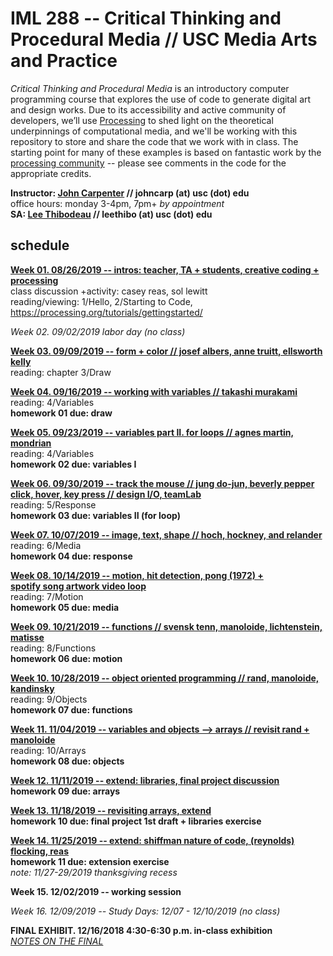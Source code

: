 # IML 288 -- Critical Thinking and Procedural Media // USC Media Arts and Practice  
_Critical Thinking and Procedural Media_ is an introductory computer programming course that explores the use of code to generate digital art and design works.  Due to its accessibility and active community of developers, we’ll use [Processing](http://processing.org/download/) to shed light on the theoretical underpinnings of computational media, and we'll be working with this repository to store and share the code that we work with in class. The starting point for many of these examples is based on fantastic work by the [processing community](https://discourse.processing.org/) -- please see comments in the code for the appropriate credits.

**Instructor: [John Carpenter](http://johnbcarpenter.com) // johncarp (at) usc (dot) edu**  
office hours: monday 3-4pm, 7pm+ _by appointment_   
**SA: [Lee Thibodeau](http://leethibodeau.com) // leethibo (at) usc (dot) edu**   

## schedule
**[Week 01. 08/26/2019 -- intros: teacher, TA + students, creative coding + processing](https://github.com/johnbcarpenter/USC_IML288/tree/master/CLASS/WEEK01.md)**  
class discussion +activity: casey reas, sol lewitt  
reading/viewing: 1/Hello, 2/Starting to Code, https://processing.org/tutorials/gettingstarted/  
  
*Week 02. 09/02/2019 labor day (no class)* 

**[Week 03. 09/09/2019 -- form + color // josef albers, anne truitt, ellsworth kelly](https://github.com/johnbcarpenter/USC_IML288/tree/master/CLASS/WEEK02.md)**  
reading: chapter 3/Draw   
    
**[Week 04. 09/16/2019 -- working with variables // takashi murakami](https://github.com/johnbcarpenter/USC_IML288/tree/master/CLASS/WEEK04.md)**  
reading: 4/Variables   
**homework 01 due: draw**   
  
**[Week 05. 09/23/2019 -- variables part II. for loops // agnes martin, mondrian](https://github.com/johnbcarpenter/USC_IML288/tree/master/CLASS/WEEK05.md)**   
reading: 4/Variables   
**homework 02 due: variables I**    
  
**[Week 06. 09/30/2019 -- track the mouse // jung do-jun, beverly pepper  
click, hover, key press // design I/O, teamLab](https://github.com/johnbcarpenter/USC_IML288/tree/master/CLASS/WEEK06.md)**  
reading: 5/Response   
**homework 03 due: variables II (for loop)**    
  
**[Week 07. 10/07/2019 -- image, text, shape // hoch, hockney, and relander](https://github.com/johnbcarpenter/USC_IML288/tree/master/CLASS/WEEK07.md)**  
reading: 6/Media   
**homework 04 due: response**   
  
**[Week 08. 10/14/2019 -- motion, hit detection, pong (1972) +   
spotify song artwork video loop](https://github.com/johnbcarpenter/USC_IML288/tree/master/CLASS/WEEK08.md)**  
reading: 7/Motion   
**homework 05 due: media**   
  
**[Week 09. 10/21/2019 -- functions // svensk tenn, manoloide, lichtenstein, matisse](https://github.com/johnbcarpenter/USC_IML288/tree/master/CLASS/WEEK09.md)**  
reading: 8/Functions   
**homework 06 due: motion**   
  
**[Week 10. 10/28/2019 -- object oriented programming // rand, manoloide, kandinsky](https://github.com/johnbcarpenter/USC_IML288/tree/master/CLASS/WEEK10.md)**  
reading: 9/Objects   
**homework 07 due: functions**   
  
**[Week 11. 11/04/2019 -- variables and objects —> arrays // revisit rand + manoloide](https://github.com/johnbcarpenter/USC_IML288/tree/master/CLASS/WEEK11.md)**  
reading: 10/Arrays   
**homework 08 due: objects**   
  
**[Week 12. 11/11/2019 -- extend: libraries, final project discussion](https://github.com/johnbcarpenter/USC_IML288/tree/master/CLASS/WEEK12.md)**  
**homework 09 due: arrays**    
  
**[Week 13. 11/18/2019 -- revisiting arrays, extend](https://github.com/johnbcarpenter/USC_IML288/tree/master/CLASS/WEEK13.md)**   
**homework 10 due: final project 1st draft + libraries exercise**   
  
**[Week 14. 11/25/2019 -- extend: shiffman nature of code, (reynolds) flocking, reas](https://github.com/johnbcarpenter/USC_IML288/tree/master/CLASS/WEEK14.md)**  
**homework 11 due: extension exercise**  
_note: 11/27-29/2019 thanksgiving recess_  
  
**Week 15. 12/02/2019 -- working session**   

*Week 16. 12/09/2019 -- Study Days: 12/07 - 12/10/2019 (no class)*   
  
**FINAL EXHIBIT. 12/16/2018 4:30-6:30 p.m. in-class exhibition**  
[_NOTES ON THE FINAL_](https://github.com/johnbcarpenter/USC_IML288/tree/master/CLASS/FINAL_NOTES.md)  
